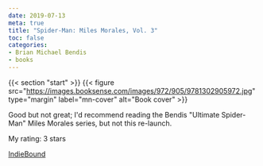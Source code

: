 ```yaml
---
date: 2019-07-13
meta: true
title: "Spider-Man: Miles Morales, Vol. 3"
toc: false
categories:
- Brian Michael Bendis
- books
---
```


{{< section "start" >}}
{{< figure src="https://images.booksense.com/images/972/905/9781302905972.jpg" type="margin" label="mn-cover" alt="Book cover" >}}

Good but not great; I'd recommend reading the Bendis "Ultimate Spider-Man" Miles Morales series, but not this re-launch.

My rating: 3 stars  

[IndieBound](https://www.indiebound.org/book/9781302905972)
